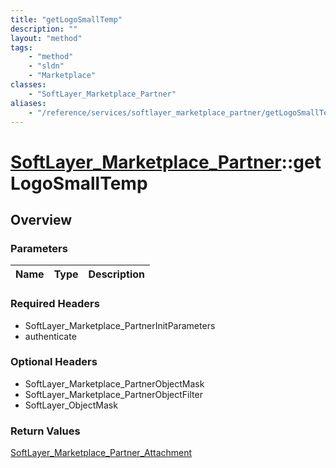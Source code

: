 ```yaml
---
title: "getLogoSmallTemp"
description: ""
layout: "method"
tags:
    - "method"
    - "sldn"
    - "Marketplace"
classes:
    - "SoftLayer_Marketplace_Partner"
aliases:
    - "/reference/services/softlayer_marketplace_partner/getLogoSmallTemp"
---
```

# [SoftLayer_Marketplace_Partner](/reference/services/SoftLayer_Marketplace_Partner)::getLogoSmallTemp




## Overview 


### Parameters 
|Name | Type | Description |
| --- | --- | --- |


### Required Headers
* SoftLayer_Marketplace_PartnerInitParameters
* authenticate

### Optional Headers
* SoftLayer_Marketplace_PartnerObjectMask
* SoftLayer_Marketplace_PartnerObjectFilter
* SoftLayer_ObjectMask

### Return Values
<a href='/reference/datatypes/SoftLayer_Marketplace_Partner_Attachment'>SoftLayer_Marketplace_Partner_Attachment </a>

